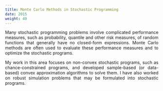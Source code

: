 ```yaml
---
title: Monte Carlo Methods in Stochastic Programming
date: 2015
weight: 40
---
```



<!--more-->

<DIV align="justify">

Many stochastic programming problems involve complicated performance measures, such as probability, quantile and other risk measures, of random functions that generally have no closed-form expressions. Monte Carlo methods are often used to evaluate these performance measures and to optimize the stochastic programs.

My work in this area focuses on non-convex stochastic programs, such as chance-constrained programs, and developed sample-based (or data-based) convex approximation algorithms to solve them. I have also worked on robust simulation problems that may be formulated into stochastic programs.

</DIV>
